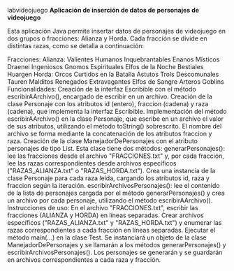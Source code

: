   labvideojuego
**Aplicación de inserción de datos de personajes de videojuego**

 Esta aplicación Java permite insertar datos de personajes de videojuego en dos grupos o fracciones: Alianza y Horda. Cada fracción se divide en distintas razas, como se detalla a continuación:

Fracciones:
Alianza:
Valientes Humanos
Inquebrantables Enanos
Místicos Draenei
Ingeniosos Gnomos
Espirituales Elfos de la Noche
Bestiales Huargen
Horda:
Orcos Curtidos en la Batalla
Astutos Trols
Descomunales Tauren
Malditos Renegados
Extravagantes Elfos de Sangre
Arteros Goblins
Funcionalidades:
Creación de la interfaz Escribible con el método escribirAArchivo(), encargado de escribir en un archivo.
Creación de la clase Personaje con los atributos id (entero), fraccion (cadena) y raza (cadena), que implementa la interfaz Escribible.
Implementación del método escribirAArchivo() en la clase Personaje, que escribe en un archivo el valor de sus atributos, utilizando el método toString() sobrescrito. El nombre del archivo se forma mediante la concatenación de los atributos fraccion y raza.
Creación de la clase ManejadorDePersonajes con el atributo personajes de tipo List<Personaje>. Esta clase tiene dos métodos:
generarPersonajes(): lee las fracciones desde el archivo "FRACCIONES.txt" y, por cada fracción, lee las razas correspondientes desde archivos específicos ("RAZAS_ALIANZA.txt" o "RAZAS_HORDA.txt"). Crea una instancia de la clase Personaje para cada raza leída, cargando los atributos id, raza y fraccion según la iteración.
escribirArchivosPersonajes(): lee el contenido de la lista de personajes cargada por el método generarPersonajes() y crea un archivo por cada personaje, utilizando el método escribirAArchivo().
Instrucciones de uso:
En el archivo "FRACCIONES.txt", escribir las fracciones (ALIANZA y HORDA) en líneas separadas.
Crear archivos específicos ("RAZAS_ALIANZA.txt" y "RAZAS_HORDA.txt") y enumerar las razas correspondientes a cada fracción en líneas separadas.
Ejecutar el método main(...) en la clase Test.
Se instanciará un objeto de la clase ManejadorDePersonajes y se llamarán a los métodos generarPersonajes() y escribirArchivosPersonajes().
Los personajes se generarán y se guardarán en archivos correspondientes a cada raza y fracción.
